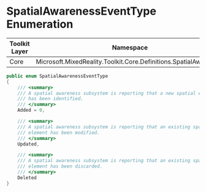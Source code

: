 # SpatialAwarenessEventType Enumeration

| Toolkit Layer | Namespace |
| --- | --- |
| Core | Microsoft.MixedReality.Toolkit.Core.Definitions.SpatialAwareness |

``` C#
public enum SpatialAwarenessEventType
{
    /// <summary>
    /// A spatial awareness subsystem is reporting that a new spatial element 
    /// has been identified.
    /// </summary>
    Added = 0,

    /// <summary>
    /// A spatial awareness subsystem is reporting that an existing spatial
    /// element has been modified.
    /// </summary>
    Updated,

    /// <summary>
    /// A spatial awareness subsystem is reporting that an existing spatial
    /// element has been discarded.
    /// </summary>
    Deleted
}
```
